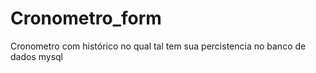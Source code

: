 # Cronometro_form

Cronometro com histórico no qual tal tem sua percistencia no banco de dados mysql
